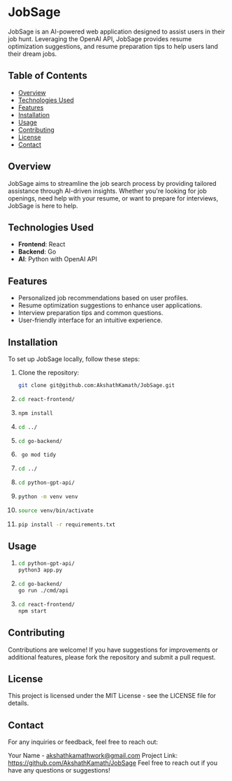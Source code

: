 # JobSage

JobSage is an AI-powered web application designed to assist users in their job hunt. Leveraging the OpenAI API, JobSage provides resume optimization suggestions, and resume preparation tips to help users land their dream jobs.

## Table of Contents

- [Overview](#overview)
- [Technologies Used](#technologies-used)
- [Features](#features)
- [Installation](#installation)
- [Usage](#usage)
- [Contributing](#contributing)
- [License](#license)
- [Contact](#contact)

## Overview

JobSage aims to streamline the job search process by providing tailored assistance through AI-driven insights. Whether you're looking for job openings, need help with your resume, or want to prepare for interviews, JobSage is here to help.

## Technologies Used

- **Frontend**: React
- **Backend**: Go
- **AI**: Python with OpenAI API

## Features

- Personalized job recommendations based on user profiles.
- Resume optimization suggestions to enhance user applications.
- Interview preparation tips and common questions.
- User-friendly interface for an intuitive experience.

## Installation

To set up JobSage locally, follow these steps:

1. Clone the repository:
   ```bash
   git clone git@github.com:AkshathKamath/JobSage.git
   ```
2. ```bash
   cd react-frontend/
   ```
3. ```bash
   npm install
   ```
4. ```bash
   cd ../
   ```
5. ```bash
   cd go-backend/
   ```
6. ```bash
    go mod tidy
   ```
7. ```bash
   cd ../
   ```
8. ```bash
   cd python-gpt-api/
   ```
9. ```bash
   python -m venv venv
   ```
10. ```bash
    source venv/bin/activate
    ```
11. ```bash
    pip install -r requirements.txt
    ```

## Usage

1. ```bash
   cd python-gpt-api/
   python3 app.py
   ```
2. ```bash
   cd go-backend/
   go run ./cmd/api
   ```
3. ```bash
   cd react-frontend/
   npm start
   ```

## Contributing

Contributions are welcome! If you have suggestions for improvements or additional features, please fork the repository and submit a pull request.

## License

This project is licensed under the MIT License - see the LICENSE file for details.

## Contact

For any inquiries or feedback, feel free to reach out:

Your Name - akshathkamathwork@gmail.com
Project Link: https://github.com/AkshathKamath/JobSage
Feel free to reach out if you have any questions or suggestions!
